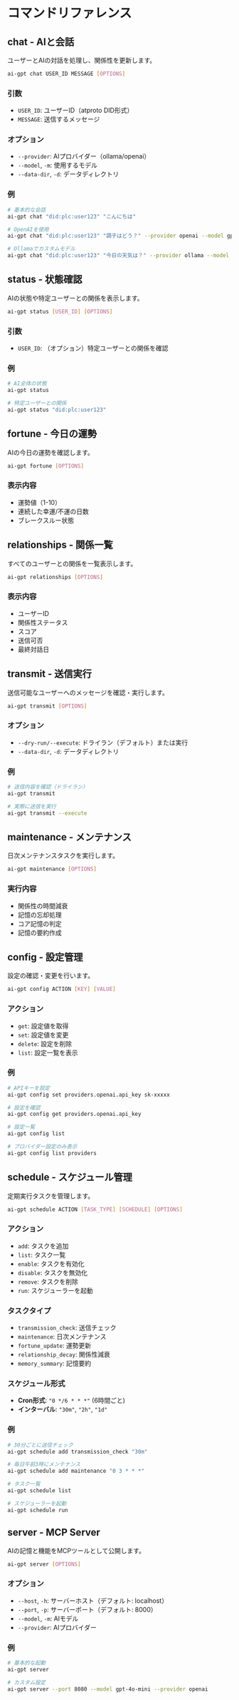 # コマンドリファレンス

## chat - AIと会話

ユーザーとAIの対話を処理し、関係性を更新します。

```bash
ai-gpt chat USER_ID MESSAGE [OPTIONS]
```

### 引数
- `USER_ID`: ユーザーID（atproto DID形式）
- `MESSAGE`: 送信するメッセージ

### オプション
- `--provider`: AIプロバイダー（ollama/openai）
- `--model`, `-m`: 使用するモデル
- `--data-dir`, `-d`: データディレクトリ

### 例
```bash
# 基本的な会話
ai-gpt chat "did:plc:user123" "こんにちは"

# OpenAIを使用
ai-gpt chat "did:plc:user123" "調子はどう？" --provider openai --model gpt-4o-mini

# Ollamaでカスタムモデル
ai-gpt chat "did:plc:user123" "今日の天気は？" --provider ollama --model llama2
```

## status - 状態確認

AIの状態や特定ユーザーとの関係を表示します。

```bash
ai-gpt status [USER_ID] [OPTIONS]
```

### 引数
- `USER_ID`: （オプション）特定ユーザーとの関係を確認

### 例
```bash
# AI全体の状態
ai-gpt status

# 特定ユーザーとの関係
ai-gpt status "did:plc:user123"
```

## fortune - 今日の運勢

AIの今日の運勢を確認します。

```bash
ai-gpt fortune [OPTIONS]
```

### 表示内容
- 運勢値（1-10）
- 連続した幸運/不運の日数
- ブレークスルー状態

## relationships - 関係一覧

すべてのユーザーとの関係を一覧表示します。

```bash
ai-gpt relationships [OPTIONS]
```

### 表示内容
- ユーザーID
- 関係性ステータス
- スコア
- 送信可否
- 最終対話日

## transmit - 送信実行

送信可能なユーザーへのメッセージを確認・実行します。

```bash
ai-gpt transmit [OPTIONS]
```

### オプション
- `--dry-run/--execute`: ドライラン（デフォルト）または実行
- `--data-dir`, `-d`: データディレクトリ

### 例
```bash
# 送信内容を確認（ドライラン）
ai-gpt transmit

# 実際に送信を実行
ai-gpt transmit --execute
```

## maintenance - メンテナンス

日次メンテナンスタスクを実行します。

```bash
ai-gpt maintenance [OPTIONS]
```

### 実行内容
- 関係性の時間減衰
- 記憶の忘却処理
- コア記憶の判定
- 記憶の要約作成

## config - 設定管理

設定の確認・変更を行います。

```bash
ai-gpt config ACTION [KEY] [VALUE]
```

### アクション
- `get`: 設定値を取得
- `set`: 設定値を変更
- `delete`: 設定を削除
- `list`: 設定一覧を表示

### 例
```bash
# APIキーを設定
ai-gpt config set providers.openai.api_key sk-xxxxx

# 設定を確認
ai-gpt config get providers.openai.api_key

# 設定一覧
ai-gpt config list

# プロバイダー設定のみ表示
ai-gpt config list providers
```

## schedule - スケジュール管理

定期実行タスクを管理します。

```bash
ai-gpt schedule ACTION [TASK_TYPE] [SCHEDULE] [OPTIONS]
```

### アクション
- `add`: タスクを追加
- `list`: タスク一覧
- `enable`: タスクを有効化
- `disable`: タスクを無効化
- `remove`: タスクを削除
- `run`: スケジューラーを起動

### タスクタイプ
- `transmission_check`: 送信チェック
- `maintenance`: 日次メンテナンス
- `fortune_update`: 運勢更新
- `relationship_decay`: 関係性減衰
- `memory_summary`: 記憶要約

### スケジュール形式
- **Cron形式**: `"0 */6 * * *"` (6時間ごと)
- **インターバル**: `"30m"`, `"2h"`, `"1d"`

### 例
```bash
# 30分ごとに送信チェック
ai-gpt schedule add transmission_check "30m"

# 毎日午前3時にメンテナンス
ai-gpt schedule add maintenance "0 3 * * *"

# タスク一覧
ai-gpt schedule list

# スケジューラーを起動
ai-gpt schedule run
```

## server - MCP Server

AIの記憶と機能をMCPツールとして公開します。

```bash
ai-gpt server [OPTIONS]
```

### オプション
- `--host`, `-h`: サーバーホスト（デフォルト: localhost）
- `--port`, `-p`: サーバーポート（デフォルト: 8000）
- `--model`, `-m`: AIモデル
- `--provider`: AIプロバイダー

### 例
```bash
# 基本的な起動
ai-gpt server

# カスタム設定
ai-gpt server --port 8080 --model gpt-4o-mini --provider openai
```